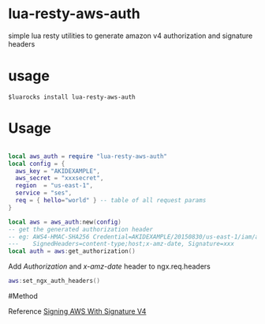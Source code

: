 # lua-resty-aws-auth
simple lua resty utilities to generate amazon v4 authorization and signature headers

# usage

    $luarocks install lua-resty-aws-auth


# Usage

```lua

local aws_auth = require "lua-resty-aws-auth"
local config = {
  aws_key = "AKIDEXAMPLE",
  aws_secret = "xxxsecret",
  region  = "us-east-1",
  service = "ses",
  req = { hello="world" } -- table of all request params
}

local aws = aws_auth:new(config)
-- get the generated authorization header
-- eg: AWS4-HMAC-SHA256 Credential=AKIDEXAMPLE/20150830/us-east-1/iam/aws4_request, 
---    SignedHeaders=content-type;host;x-amz-date, Signature=xxx
local auth = aws:get_authorization()

```

Add _Authorization_ and _x-amz-date_ header to ngx.req.headers

```lua
aws:set_ngx_auth_headers()

```

#Method



Reference 
[Signing AWS With Signature V4](https://docs.aws.amazon.com/general/latest/gr/sigv4_signing.html)
